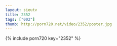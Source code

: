 ```yaml
--- 
layout: sieutv
title: 2352
tags: ["002"]
thumb: http://porn720.net/video/2352/poster.jpg
---
```

{% include porn720 key="2352" %} 
